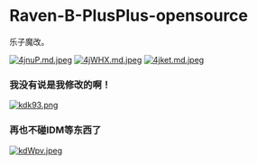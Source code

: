 # Raven-B-PlusPlus-opensource
乐子魔改。

[![4jnuP.md.jpeg](https://i.328888.xyz/2022/12/16/4jnuP.md.jpeg)](https://imgloc.com/i/4jnuP)
[![4jWHX.md.jpeg](https://i.328888.xyz/2022/12/16/4jWHX.md.jpeg)](https://imgloc.com/i/4jWHX)
[![4jket.md.jpeg](https://i.328888.xyz/2022/12/16/4jket.md.jpeg)](https://imgloc.com/i/4jket)

### 我没有说是我修改的啊！

[![kdk93.png](https://i.328888.xyz/2023/01/07/kdk93.png)](https://imgloc.com/i/kdk93)

### 再也不碰IDM等东西了

[![kdWpv.jpeg](https://i.328888.xyz/2023/01/07/kdWpv.jpeg)](https://imgloc.com/i/kdWpv)
